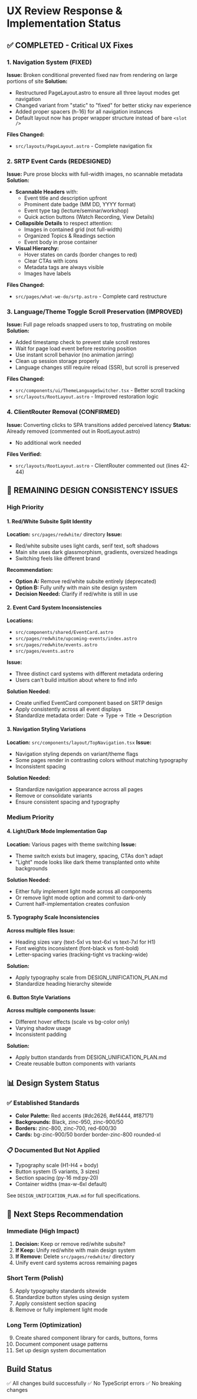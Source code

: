 # UX Review Response & Implementation Status

## ✅ COMPLETED - Critical UX Fixes

### 1. Navigation System (FIXED)
**Issue:** Broken conditional prevented fixed nav from rendering on large portions of site
**Solution:**
- Restructured PageLayout.astro to ensure all three layout modes get navigation
- Changed variant from "static" to "fixed" for better sticky nav experience
- Added proper spacers (h-16) for all navigation instances
- Default layout now has proper wrapper structure instead of bare `<slot />`

**Files Changed:**
- `src/layouts/PageLayout.astro` - Complete navigation fix

### 2. SRTP Event Cards (REDESIGNED)
**Issue:** Pure prose blocks with full-width images, no scannable metadata
**Solution:**
- **Scannable Headers** with:
  - Event title and description upfront
  - Prominent date badge (MM DD, YYYY format)
  - Event type tag (lecture/seminar/workshop)
  - Quick action buttons (Watch Recording, View Details)
- **Collapsible Details** to respect attention:
  - Images in contained grid (not full-width)
  - Organized Topics & Readings section
  - Event body in prose container
- **Visual Hierarchy:**
  - Hover states on cards (border changes to red)
  - Clear CTAs with icons
  - Metadata tags are always visible
  - Images have labels

**Files Changed:**
- `src/pages/what-we-do/srtp.astro` - Complete card restructure

### 3. Language/Theme Toggle Scroll Preservation (IMPROVED)
**Issue:** Full page reloads snapped users to top, frustrating on mobile
**Solution:**
- Added timestamp check to prevent stale scroll restores
- Wait for page load event before restoring position
- Use instant scroll behavior (no animation jarring)
- Clean up session storage properly
- Language changes still require reload (SSR), but scroll is preserved

**Files Changed:**
- `src/components/ui/ThemeLanguageSwitcher.tsx` - Better scroll tracking
- `src/layouts/RootLayout.astro` - Improved restoration logic

### 4. ClientRouter Removal (CONFIRMED)
**Issue:** Converting clicks to SPA transitions added perceived latency
**Status:** Already removed (commented out in RootLayout.astro)
- No additional work needed

**Files Verified:**
- `src/layouts/RootLayout.astro` - ClientRouter commented out (lines 42-44)

## 🔄 REMAINING DESIGN CONSISTENCY ISSUES

### High Priority

#### 1. Red/White Subsite Split Identity
**Location:** `src/pages/redwhite/` directory
**Issue:**
- Red/white subsite uses light cards, serif text, soft shadows
- Main site uses dark glassmorphism, gradients, oversized headings
- Switching feels like different brand

**Recommendation:**
- **Option A:** Remove red/white subsite entirely (deprecated)
- **Option B:** Fully unify with main site design system
- **Decision Needed:** Clarify if red/white is still in use

#### 2. Event Card System Inconsistencies
**Locations:**
- `src/components/shared/EventCard.astro`
- `src/pages/redwhite/upcoming-events/index.astro`
- `src/pages/redwhite/events.astro`
- `src/pages/events.astro`

**Issue:**
- Three distinct card systems with different metadata ordering
- Users can't build intuition about where to find info

**Solution Needed:**
- Create unified EventCard component based on SRTP design
- Apply consistently across all event displays
- Standardize metadata order: Date → Type → Title → Description

#### 3. Navigation Styling Variations
**Location:** `src/components/layout/TopNavigation.tsx`
**Issue:**
- Navigation styling depends on variant/theme flags
- Some pages render in contrasting colors without matching typography
- Inconsistent spacing

**Solution Needed:**
- Standardize navigation appearance across all pages
- Remove or consolidate variants
- Ensure consistent spacing and typography

### Medium Priority

#### 4. Light/Dark Mode Implementation Gap
**Location:** Various pages with theme switching
**Issue:**
- Theme switch exists but imagery, spacing, CTAs don't adapt
- "Light" mode looks like dark theme transplanted onto white backgrounds

**Solution Needed:**
- Either fully implement light mode across all components
- Or remove light mode option and commit to dark-only
- Current half-implementation creates confusion

#### 5. Typography Scale Inconsistencies
**Across multiple files**
**Issue:**
- Heading sizes vary (text-5xl vs text-6xl vs text-7xl for H1)
- Font weights inconsistent (font-black vs font-bold)
- Letter-spacing varies (tracking-tight vs tracking-wide)

**Solution:**
- Apply typography scale from DESIGN_UNIFICATION_PLAN.md
- Standardize heading hierarchy sitewide

#### 6. Button Style Variations
**Across multiple components**
**Issue:**
- Different hover effects (scale vs bg-color only)
- Varying shadow usage
- Inconsistent padding

**Solution:**
- Apply button standards from DESIGN_UNIFICATION_PLAN.md
- Create reusable button components with variants

## 📊 Design System Status

### ✅ Established Standards
- **Color Palette:** Red accents (#dc2626, #ef4444, #f87171)
- **Backgrounds:** Black, zinc-950, zinc-900/50
- **Borders:** zinc-800, zinc-700, red-600/30
- **Cards:** bg-zinc-900/50 border border-zinc-800 rounded-xl

### 📋 Documented But Not Applied
- Typography scale (H1-H4 + body)
- Button system (5 variants, 3 sizes)
- Section spacing (py-16 md:py-20)
- Container widths (max-w-6xl default)

See `DESIGN_UNIFICATION_PLAN.md` for full specifications.

## 🎯 Next Steps Recommendation

### Immediate (High Impact)
1. **Decision:** Keep or remove red/white subsite?
2. **If Keep:** Unify red/white with main design system
3. **If Remove:** Delete `src/pages/redwhite/` directory
4. Unify event card systems across remaining pages

### Short Term (Polish)
5. Apply typography standards sitewide
6. Standardize button styles using design system
7. Apply consistent section spacing
8. Remove or fully implement light mode

### Long Term (Optimization)
9. Create shared component library for cards, buttons, forms
10. Document component usage patterns
11. Set up design system documentation

## Build Status
✅ All changes build successfully
✅ No TypeScript errors
✅ No breaking changes
